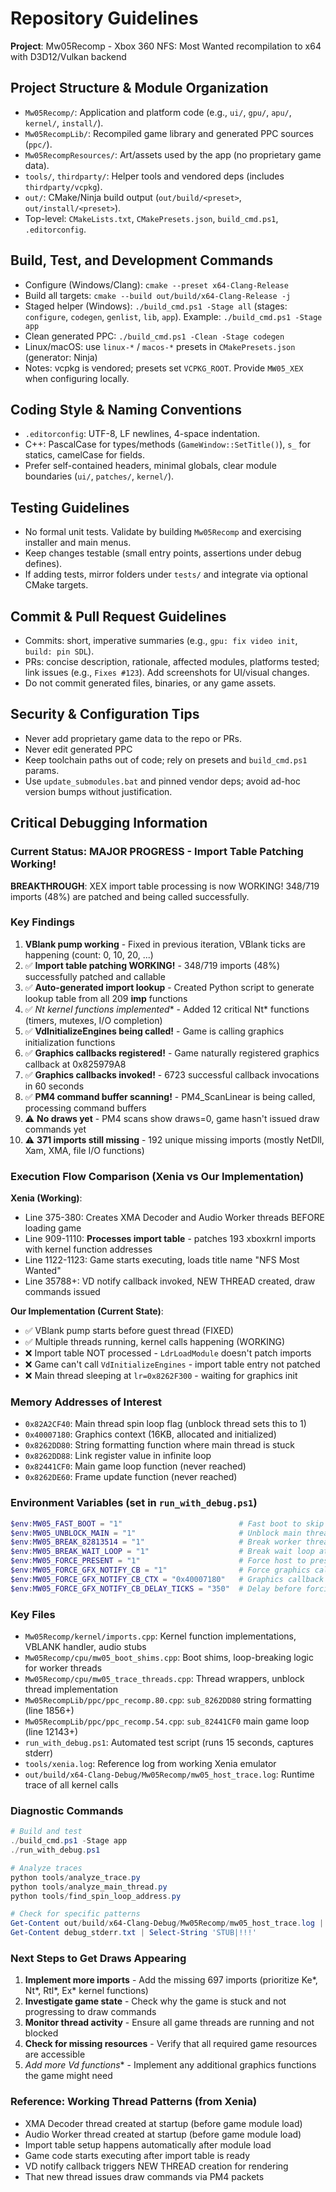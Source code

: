 # Repository Guidelines
**Project**: Mw05Recomp - Xbox 360 NFS: Most Wanted recompilation to x64 with D3D12/Vulkan backend
 
## Project Structure & Module Organization
- `Mw05Recomp/`: Application and platform code (e.g., `ui/`, `gpu/`, `apu/`, `kernel/`, `install/`).
- `Mw05RecompLib/`: Recompiled game library and generated PPC sources (`ppc/`).
- `Mw05RecompResources/`: Art/assets used by the app (no proprietary game data).
- `tools/`, `thirdparty/`: Helper tools and vendored deps (includes `thirdparty/vcpkg`).
- `out/`: CMake/Ninja build output (`out/build/<preset>`, `out/install/<preset>`).
- Top-level: `CMakeLists.txt`, `CMakePresets.json`, `build_cmd.ps1`, `.editorconfig`.
 
## Build, Test, and Development Commands
- Configure (Windows/Clang): `cmake --preset x64-Clang-Release`
- Build all targets: `cmake --build out/build/x64-Clang-Release -j`
- Staged helper (Windows): `./build_cmd.ps1 -Stage all` (stages: `configure`, `codegen`, `genlist`, `lib`, `app`). Example: `./build_cmd.ps1 -Stage app`
- Clean generated PPC: `./build_cmd.ps1 -Clean -Stage codegen`
- Linux/macOS: use `linux-*` / `macos-*` presets in `CMakePresets.json` (generator: Ninja)
- Notes: vcpkg is vendored; presets set `VCPKG_ROOT`. Provide `MW05_XEX` when configuring locally.
 
## Coding Style & Naming Conventions
- `.editorconfig`: UTF-8, LF newlines, 4-space indentation.
- C++: PascalCase for types/methods (`GameWindow::SetTitle()`), `s_` for statics, camelCase for fields.
- Prefer self-contained headers, minimal globals, clear module boundaries (`ui/`, `patches/`, `kernel/`).
 
## Testing Guidelines
- No formal unit tests. Validate by building `Mw05Recomp` and exercising installer and main menus.
- Keep changes testable (small entry points, assertions under debug defines).
- If adding tests, mirror folders under `tests/` and integrate via optional CMake targets.
 
## Commit & Pull Request Guidelines
- Commits: short, imperative summaries (e.g., `gpu: fix video init`, `build: pin SDL`).
- PRs: concise description, rationale, affected modules, platforms tested; link issues (e.g., `Fixes #123`). Add screenshots for UI/visual changes.
- Do not commit generated files, binaries, or any game assets.
 
## Security & Configuration Tips
- Never add proprietary game data to the repo or PRs.
- Never edit generated PPC
- Keep toolchain paths out of code; rely on presets and `build_cmd.ps1` params.
- Use `update_submodules.bat` and pinned vendor deps; avoid ad-hoc version bumps without justification.

## Critical Debugging Information

### Current Status: MAJOR PROGRESS - Import Table Patching Working!
**BREAKTHROUGH**: XEX import table processing is now WORKING! 348/719 imports (48%) are patched and being called successfully.

### Key Findings
1. **VBlank pump working** - Fixed in previous iteration, VBlank ticks are happening (count: 0, 10, 20, ...)
2. ✅ **Import table patching WORKING!** - 348/719 imports (48%) successfully patched and callable
3. ✅ **Auto-generated import lookup** - Created Python script to generate lookup table from all 209 __imp__ functions
4. ✅ **Nt* kernel functions implemented** - Added 12 critical Nt* functions (timers, mutexes, I/O completion)
5. ✅ **VdInitializeEngines being called!** - Game is calling graphics initialization functions
6. ✅ **Graphics callbacks registered!** - Game naturally registered graphics callback at 0x825979A8
7. ✅ **Graphics callbacks invoked!** - 6723 successful callback invocations in 60 seconds
8. ✅ **PM4 command buffer scanning!** - PM4_ScanLinear is being called, processing command buffers
9. ⚠️ **No draws yet** - PM4 scans show draws=0, game hasn't issued draw commands yet
10. ⚠️ **371 imports still missing** - 192 unique missing imports (mostly NetDll, Xam, XMA, file I/O functions)

### Execution Flow Comparison (Xenia vs Our Implementation)
**Xenia (Working)**:
- Line 375-380: Creates XMA Decoder and Audio Worker threads BEFORE loading game
- Line 909-1110: **Processes import table** - patches 193 xboxkrnl imports with kernel function addresses
- Line 1122-1123: Game starts executing, loads title name "NFS Most Wanted"
- Line 35788+: VD notify callback invoked, NEW THREAD created, draw commands issued

**Our Implementation (Current State)**:
- ✅ VBlank pump starts before guest thread (FIXED)
- ✅ Multiple threads running, kernel calls happening (WORKING)
- ❌ Import table NOT processed - `LdrLoadModule` doesn't patch imports
- ❌ Game can't call `VdInitializeEngines` - import table entry not patched
- ❌ Main thread sleeping at `lr=0x8262F300` - waiting for graphics init

### Memory Addresses of Interest
- `0x82A2CF40`: Main thread spin loop flag (unblock thread sets this to 1)
- `0x40007180`: Graphics context (16KB, allocated and initialized)
- `0x8262DD80`: String formatting function where main thread is stuck
- `0x8262DD88`: Link register value in infinite loop
- `0x82441CF0`: Main game loop function (never reached)
- `0x8262DE60`: Frame update function (never reached)

### Environment Variables (set in `run_with_debug.ps1`)
```powershell
$env:MW05_FAST_BOOT = "1"                          # Fast boot to skip delays
$env:MW05_UNBLOCK_MAIN = "1"                       # Unblock main thread at 0x82A2CF40 (WORKING)
$env:MW05_BREAK_82813514 = "1"                     # Break worker thread loop (WORKING)
$env:MW05_BREAK_WAIT_LOOP = "1"                    # Break wait loop at 0x825CEE18
$env:MW05_FORCE_PRESENT = "1"                      # Force host to present frames
$env:MW05_FORCE_GFX_NOTIFY_CB = "1"                # Force graphics callback registration
$env:MW05_FORCE_GFX_NOTIFY_CB_CTX = "0x40007180"   # Graphics callback context address
$env:MW05_FORCE_GFX_NOTIFY_CB_DELAY_TICKS = "350"  # Delay before forcing callback
```

### Key Files
- `Mw05Recomp/kernel/imports.cpp`: Kernel function implementations, VBLANK handler, audio stubs
- `Mw05Recomp/cpu/mw05_boot_shims.cpp`: Boot shims, loop-breaking logic for worker threads
- `Mw05Recomp/cpu/mw05_trace_threads.cpp`: Thread wrappers, unblock thread implementation
- `Mw05RecompLib/ppc/ppc_recomp.80.cpp`: `sub_8262DD80` string formatting (line 1856+)
- `Mw05RecompLib/ppc/ppc_recomp.54.cpp`: `sub_82441CF0` main game loop (line 12143+)
- `run_with_debug.ps1`: Automated test script (runs 15 seconds, captures stderr)
- `tools/xenia.log`: Reference log from working Xenia emulator
- `out/build/x64-Clang-Debug/Mw05Recomp/mw05_host_trace.log`: Runtime trace of all kernel calls

### Diagnostic Commands
```powershell
# Build and test
./build_cmd.ps1 -Stage app
./run_with_debug.ps1

# Analyze traces
python tools/analyze_trace.py
python tools/analyze_main_thread.py
python tools/find_spin_loop_address.py

# Check for specific patterns
Get-Content out/build/x64-Clang-Debug/Mw05Recomp/mw05_host_trace.log | Select-String 'pattern'
Get-Content debug_stderr.txt | Select-String 'STUB|!!!'
```

### Next Steps to Get Draws Appearing
1. **Implement more imports** - Add the missing 697 imports (prioritize Ke*, Nt*, Rtl*, Ex* kernel functions)
2. **Investigate game state** - Check why the game is stuck and not progressing to draw commands
3. **Monitor thread activity** - Ensure all game threads are running and not blocked
4. **Check for missing resources** - Verify that all required game resources are accessible
5. **Add more Vd* functions** - Implement any additional graphics functions the game might need

### Reference: Working Thread Patterns (from Xenia)
- XMA Decoder thread created at startup (before game module load)
- Audio Worker thread created at startup (before game module load)
- Import table setup happens automatically after module load
- Game code starts executing after import table is ready
- VD notify callback triggers NEW THREAD creation for rendering
- That new thread issues draw commands via PM4 packets
